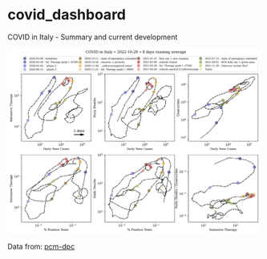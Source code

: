 # covid_dashboard
COVID in Italy - Summary and current development 



<img src="plots/latest.svg" alt="pyLick" width=830px>

Data from: [pcm-dpc](https://github.com/pcm-dpc/COVID-19)